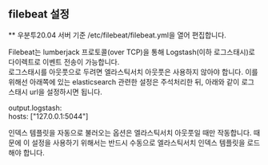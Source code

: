 ## filebeat 설정
** 우분투20.04 서버 기준 /etc/filebeat/filebeat.yml을 열어 편집합니다.  
  
Filebeat는 lumberjack 프로토콜(over TCP)을 통해 Logstash(이하 로그스태시)로 다이렉트로 이벤트 전송이 가능합니다.   
로그스태시를 아웃풋으로 두려면 엘라스틱서치 아웃풋은 사용하지 않아야 합니다. 이를 위해선 아래쪽에 있는 elasticsearch 관련한 설정은 주석처리한 뒤, 아래와 같이 로그스태시 url을 설정하시면 됩니다.    

output.logstash:    
  hosts: ["127.0.0.1:5044"]            
                
인덱스 템플릿을 자동으로 불러오는 옵션은 엘라스틱서치 아웃풋일 때만 작동합니다. 때문에 이 설정을 사용하기 위해서는 반드시 수동으로 엘라스틱서치 인덱스 템플릿을 로드해야 합니다.            
 
